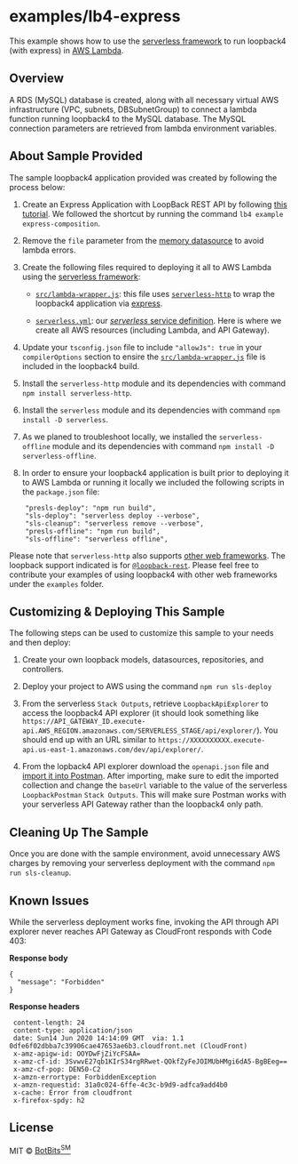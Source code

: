 # examples/lb4-express

This example shows how to use the [serverless framework](https://www.serverless.com/framework/docs/providers/aws/) to run loopback4 (with express) in [AWS Lambda](https://docs.aws.amazon.com/lambda/latest/dg/lambda-nodejs.html).

## Overview

A RDS (MySQL) database is created, along with all necessary virtual AWS infrastructure (VPC, subnets, DBSubnetGroup) to connect a lambda function running loopback4 to the MySQL database. The MySQL connection parameters are retrieved from lambda environment variables.
<!--
For ease of management RDS (MySQL) username/password can be retrieved from [AWS SSM Parameter Store](https://docs.aws.amazon.com/systems-manager/latest/userguide/systems-manager-paramstore.html) and used in `serverless.yml` [see section *Handling Secrets for Small Teams & Projects*]](https://serverless.com/blog/serverless-secrets-api-keys/). -->

<!--
Check out [this article](https://medium.com/smac-4u/serverless-loopback-9ff0d6fa539d) for a more in-depth explanation of this sample.
-->

## About Sample Provided

The sample loopback4 application provided was created by following the process below:

1.  Create an Express Application with LoopBack REST API by following [this tutorial](https://loopback.io/doc/en/lb4/express-with-lb4-rest-tutorial.html). We followed the shortcut by running the command `lb4 example express-composition`.

2.  Remove the `file` parameter from the [memory datasource](src/datasources/ds.datasource.ts) to avoid lambda errors.

3.  Create the following files required to deploying it all to AWS Lambda using the [serverless framework](https://www.serverless.com/framework/docs/providers/aws/):

    -   [`src/lambda-wrapper.js`](src/lambda-wrapper.js): this file uses [`serverless-http`](https://www.npmjs.com/package/serverless-http) to wrap the loopback4 application via [express](https://www.npmjs.com/package/express).

    -   [`serverless.yml`](serverless.yml): our [*serverless* service definition](https://www.serverless.com/framework/docs/providers/aws/guide/serverless.yml/). Here is where we create all AWS resources (including Lambda, and API Gateway).

4.  Update your `tsconfig.json` file to include `"allowJs": true` in your `compilerOptions` section to ensire the [`src/lambda-wrapper.js`](src/lambda-wrapper.js) file is included in the loopback4 build.

5.  Install the `serverless-http` module and its dependencies with command `npm install serverless-http`.

6.  Install the `serverless` module and its dependencies with command `npm install -D serverless`.

7.  As we planed to troubleshoot locally, we installed the `serverless-offline` module and its dependencies with command `npm install -D serverless-offline`.

8.  In order to ensure your loopback4 application is built prior to deploying it to AWS Lambda or running it locally we included the following scripts in the `package.json` file:

```
    "presls-deploy": "npm run build",
    "sls-deploy": "serverless deploy --verbose",
    "sls-cleanup": "serverless remove --verbose",
    "presls-offline": "npm run build",
    "sls-offline": "serverless offline",
```

Please note that `serverless-http` also supports [other web frameworks](https://www.npmjs.com/package/serverless-http#supported-frameworks). The loopback support indicated is for [`@loopback-rest`](https://www.npmjs.com/package/@loopback/rest). Please feel free to contribute your examples of using loopback4 with other web frameworks under the `examples` folder.

## Customizing & Deploying This Sample

The following steps can be used to customize this sample to your needs and then deploy:

<!-- 0. (*optional*) For ease of management add MySQL username/password to the AWS SSM Parameter Store (using [AWS Console(https://docs.aws.amazon.com/systems-manager/latest/userguide/param-create-console.html)] or [AWS CLI(https://docs.aws.amazon.com/systems-manager/latest/userguide/param-create-cli.html)]).
-->
1.  Create your own loopback models, datasources, repositories, and controllers.

2.  Deploy your project to AWS using the command `npm run sls-deploy`

3.  From the serverless `Stack Outputs`, retrieve `LoopbackApiExplorer` to access the loopback4 API explorer (it should look something like `https://API_GATEWAY_ID.execute-api.AWS_REGION.amazonaws.com/SERVERLESS_STAGE/api/explorer/`). You should end up with an URL similar to `https://XXXXXXXXXX.execute-api.us-east-1.amazonaws.com/dev/api/explorer/`.

4.  From the lopback4 API explorer download the `openapi.json` file and [import it into Postman](https://learning.postman.com/docs/postman/collections/importing-and-exporting-data/#importing-api-specifications). After importing, make sure to edit the imported collection and change the `baseUrl` variable to the value of the serverless `LoopbackPostman` `Stack Outputs`. This will make sure Postman works with your serverless API Gateway rather than the loopback4 only path.

## Cleaning Up The Sample

Once you are done with the sample environment, avoid unnecessary AWS charges by removing your serverless deployment with the command `npm run sls-cleanup`.

## Known Issues

While the serverless deployment works fine, invoking the API through API explorer never reaches API Gateway as CloudFront responds with Code 403:

**Response body**
```
{
  "message": "Forbidden"
}
```
**Response headers**
```
 content-length: 24
 content-type: application/json
 date: Sun14 Jun 2020 14:14:09 GMT  via: 1.1 0dfe6f02dbba7c39906cae47653ae6b3.cloudfront.net (CloudFront)
 x-amz-apigw-id: OOYDwFjZiYcFSAA=
 x-amz-cf-id: 3SvwvE27qb1KIrS34rgRRwet-QOkfZyFeJOIMUbHMgi6dA5-BgBEeg==
 x-amz-cf-pop: DEN50-C2
 x-amzn-errortype: ForbiddenException
 x-amzn-requestid: 31a0c024-6ffe-4c3c-b9d9-adfca9add4b0
 x-cache: Error from cloudfront
 x-firefox-spdy: h2
```
## License

MIT © [BotBits<sup>SM</sup>](https://github.com/botbits)
